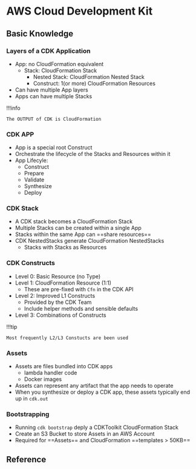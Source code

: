 # AWS Cloud Development Kit

## Basic Knowledge

### Layers of a CDK Application

* App: no CloudFormation equivalent
  * Stack: CloudFormation Stack
    * Nested Stack: CloudFormation Nested Stack
    * Construct: 1(or more) CloudFormation Resources
* Can have multiple App layers
* Apps can have multiple Stacks

!!!info

    The OUTPUT of CDK is CloudFormation

### CDK APP

* App is a special root Construct
* Orchestrate the lifecycle of the Stacks and Resources within it
* App Lifecyle:
  * Construct
  * Prepare
  * Validate
  * Synthesize
  * Deploy

### CDK Stack

* A CDK stack becomes a CloudFormation Stack
* Multiple Stacks can be created within a single App
* Stacks within the same App can ==share resources==
* CDK NestedStacks generate CloudFormation NestedStacks
  * Stacks with Stacks as Resources

### CDK Constructs

* Level 0: Basic Resource (no Type)
* Level 1: CloudFormation Resource (1:1)
  * These are pre-fixed with `Cfn` in the CDK API
* Level 2: Improved L1 Constructs
  * Provided by the CDK Team
  * Include helper methods and sensible defaults
* Level 3: Combinations of Constructs

!!!tip

    Most frequently L2/L3 Constucts are been used

### Assets

* Assets are files bundled into CDK apps
  * lambda handler code
  * Docker images
* Assets can represent any artifact that the app needs to operate
* When you synthesize or deploy a CDK app, these assets typically end up in `cdk.out`

### Bootstrapping

* Running `cdk bootstrap` deply a CDKToolkit CloudFormation Stack
* Create an S3 Bucket to store Assets in an AWS Account
* Required for ==Assets== and CloudFormation ==templates > 50KB==

## Reference
